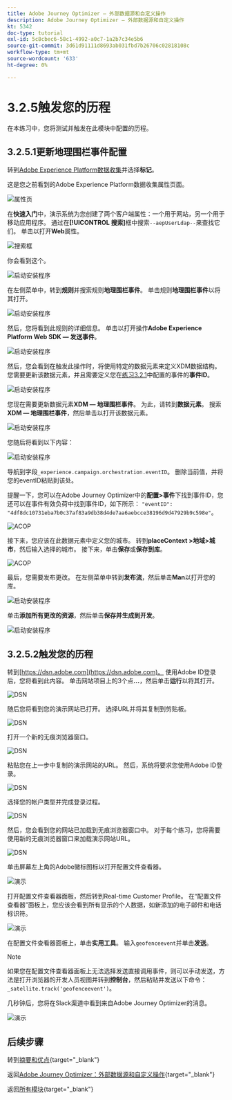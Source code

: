 ```yaml
---
title: Adobe Journey Optimizer — 外部数据源和自定义操作
description: Adobe Journey Optimizer — 外部数据源和自定义操作
kt: 5342
doc-type: tutorial
exl-id: 5c8cbec6-58c1-4992-a0c7-1a2b7c34e5b6
source-git-commit: 3d61d91111d8693ab031fbd7b26706c02818108c
workflow-type: tm+mt
source-wordcount: '633'
ht-degree: 0%

---
```


# 3.2.5触发您的历程

在本练习中，您将测试并触发在此模块中配置的历程。

## 3.2.5.1更新地理围栏事件配置

转到[Adobe Experience Platform数据收集](https://experience.adobe.com/launch/)并选择&#x200B;**标记**。

这是您之前看到的Adobe Experience Platform数据收集属性页面。

![属性页](./../../../../modules/delivery-activation/datacollection/dc1.1/images/launch1.png)

在&#x200B;**快速入门**&#x200B;中，演示系统为您创建了两个客户端属性：一个用于网站，另一个用于移动应用程序。 通过在&#x200B;**[!UICONTROL 搜索]**&#x200B;框中搜索`--aepUserLdap--`来查找它们。 单击以打开&#x200B;**Web**&#x200B;属性。

![搜索框](./../../../../modules/delivery-activation/datacollection/dc1.1/images/property6.png)

你会看到这个。

![启动安装程序](./images/rule1.png)

在左侧菜单中，转到&#x200B;**规则**&#x200B;并搜索规则&#x200B;**地理围栏事件**。 单击规则&#x200B;**地理围栏事件**&#x200B;以将其打开。

![启动安装程序](./images/rule2.png)

然后，您将看到此规则的详细信息。 单击以打开操作&#x200B;**Adobe Experience Platform Web SDK — 发送事件**。

![启动安装程序](./images/rule3.png)

然后，您会看到在触发此操作时，将使用特定的数据元素来定义XDM数据结构。 您需要更新该数据元素，并且需要定义您在[练习3.2.1](./ex1.md)中配置的事件的&#x200B;**事件ID**。

![启动安装程序](./images/rule4.png)

您现在需要更新数据元素&#x200B;**XDM — 地理围栏事件**。 为此，请转到&#x200B;**数据元素**。 搜索&#x200B;**XDM — 地理围栏事件**，然后单击以打开该数据元素。

![启动安装程序](./images/rule5.png)

您随后将看到以下内容：

![启动安装程序](./images/rule6.png)

导航到字段`_experience.campaign.orchestration.eventID`。 删除当前值，并将您的eventID粘贴到该处。

提醒一下，您可以在Adobe Journey Optimizer中的&#x200B;**配置>事件**&#x200B;下找到事件ID，您还可以在事件有效负荷中找到事件ID，如下所示： `"eventID": "4df8dc10731eba7b0c37af83a9db38d4de7aa6aebcce38196d9d47929b9c598e"`。

![ACOP](./images/payloadeventID.png)

接下来，您应该在此数据元素中定义您的城市。 转到&#x200B;**placeContext >地域>城市**，然后输入选择的城市。 接下来，单击&#x200B;**保存**&#x200B;或&#x200B;**保存到库**。

![ACOP](./images/payloadeventIDgeo.png)

最后，您需要发布更改。 在左侧菜单中转到&#x200B;**发布流**，然后单击&#x200B;**Man**&#x200B;以打开您的库。

![启动安装程序](./images/rule8.png)

单击&#x200B;**添加所有更改的资源**，然后单击&#x200B;**保存并生成到开发**。

![启动安装程序](./images/rule9.png)

## 3.2.5.2触发您的历程

转到[https://dsn.adobe.com](https://dsn.adobe.com)。 使用Adobe ID登录后，您将看到此内容。 单击网站项目上的3个点&#x200B;**...**，然后单击&#x200B;**运行**&#x200B;以将其打开。

![DSN](./../../datacollection/dc1.1/images/web8.png)

随后您将看到您的演示网站已打开。 选择URL并将其复制到剪贴板。

![DSN](../../../getting-started/gettingstarted/images/web3.png)

打开一个新的无痕浏览器窗口。

![DSN](../../../getting-started/gettingstarted/images/web4.png)

粘贴您在上一步中复制的演示网站的URL。 然后，系统将要求您使用Adobe ID登录。

![DSN](../../../getting-started/gettingstarted/images/web5.png)

选择您的帐户类型并完成登录过程。

![DSN](../../../getting-started/gettingstarted/images/web6.png)

然后，您会看到您的网站已加载到无痕浏览器窗口中。 对于每个练习，您将需要使用新的无痕浏览器窗口来加载演示网站URL。

![DSN](../../../getting-started/gettingstarted/images/web7.png)

单击屏幕左上角的Adobe徽标图标以打开配置文件查看器。

![演示](./../../../../modules/delivery-activation/datacollection/dc1.2/images/pv1.png)

打开配置文件查看器面板，然后转到Real-time Customer Profile。 在“配置文件查看器”面板上，您应该会看到所有显示的个人数据，如新添加的电子邮件和电话标识符。

![演示](./images/pv2.png)

在配置文件查看器面板上，单击&#x200B;**实用工具**。 输入`geofenceevent`并单击&#x200B;**发送**。

>[!NOTE]
>
>如果您在配置文件查看器面板上无法选择发送直接调用事件，则可以手动发送，方法是打开浏览器的开发人员视图并转到&#x200B;**控制台**，然后粘贴并发送以下命令： `_satellite.track('geofenceevent')`。

几秒钟后，您将在Slack渠道中看到来自Adobe Journey Optimizer的消息。

![演示](./images/smsdemo4.png)

## 后续步骤

转到[摘要和优点](./summary.md){target="_blank"}

返回[Adobe Journey Optimizer：外部数据源和自定义操作](journey-orchestration-external-weather-api-sms.md){target="_blank"}

返回[所有模块](./../../../../overview.md){target="_blank"}
